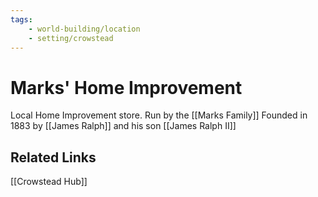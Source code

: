 ```yaml
---
tags:
    - world-building/location
    - setting/crowstead
---
```


# Marks' Home Improvement

Local Home Improvement store. Run by the [[Marks Family]] Founded in 1883 by [[James Ralph]] and his son [[James Ralph II]]


## Related Links

[[Crowstead Hub]]